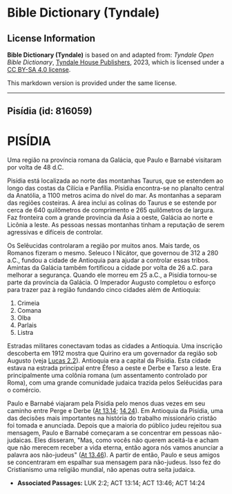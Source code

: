 # Bible Dictionary (Tyndale)

## License Information

**Bible Dictionary (Tyndale)** is based on and adapted from: _Tyndale Open Bible Dictionary_, [Tyndale House Publishers](https://tyndaleopenresources.com/), 2023, which is licensed under a [CC BY-SA 4.0 license](https://creativecommons.org/licenses/by-sa/4.0/legalcode.en).

This markdown version is provided under the same license.



--------------------------------

## Pisídia (id: 816059)

PISÍDIA
=======

Uma região na província romana da Galácia, que Paulo e Barnabé visitaram por volta de 48 d.C.

Pisídia está localizada ao norte das montanhas Taurus, que se estendem ao longo das costas da Cilícia e Panfília. Pisídia encontra\-se no planalto central da Anatólia, a 1100 metros acima do nível do mar. As montanhas a separam das regiões costeiras. A área inclui as colinas do Taurus e se estende por cerca de 640 quilômetros de comprimento e 265 quilômetros de largura. Faz fronteira com a grande província da Ásia a oeste, Galácia ao norte e Licônia a leste. As pessoas nessas montanhas tinham a reputação de serem agressivas e difíceis de controlar.

Os Selêucidas controlaram a região por muitos anos. Mais tarde, os Romanos fizeram o mesmo. Seleuco I Nicátor, que governou de 312 a 280 a.C., fundou a cidade de Antioquia para ajudar a controlar essas tribos. Amintas da Galácia também fortificou a cidade por volta de 26 a.C. para melhorar a segurança. Quando ele morreu em 25 a.C., a Pisídia tornou\-se parte da província da Galácia. O Imperador Augusto completou o esforço para trazer paz à região fundando cinco cidades além de Antioquia:

1. Crimeia
2. Comana
3. Olba
4. Parlais
5. Listra

Estradas militares conectavam todas as cidades a Antioquia. Uma inscrição descoberta em 1912 mostra que Quirino era um governador da região sob Augusto (veja [Lucas 2\.2](https://ref.ly/Luke2:2)). Antioquia era a capital da Pisídia. Esta cidade estava na estrada principal entre Éfeso a oeste e Derbe e Tarso a leste. Era principalmente uma colônia romana (um assentamento controlado por Roma), com uma grande comunidade judaica trazida pelos Selêucidas para o comércio.

Paulo e Barnabé viajaram pela Pisídia pelo menos duas vezes em seu caminho entre Perge e Derbe ([At 13\.14](https://ref.ly/Acts13:14); [14\.24](https://ref.ly/Acts14:24)). Em Antioquia da Pisídia, uma das decisões mais importantes na história do trabalho missionário cristão foi tomada e anunciada. Depois que a maioria do público judeu rejeitou sua mensagem, Paulo e Barnabé começaram a se concentrar em pessoas não\-judaicas. Eles disseram, "Mas, como vocês não querem aceitá\-la e acham que não merecem receber a vida eterna, então agora nós vamos anunciar a palavra aos não\-judeus" ([At 13\.46](https://ref.ly/Acts13:46)). A partir de então, Paulo e seus amigos se concentraram em espalhar sua mensagem para não\-judeus. Isso fez do Cristianismo uma religião mundial, não apenas outra seita judaica.

* **Associated Passages:** LUK 2:2; ACT 13:14; ACT 13:46; ACT 14:24

